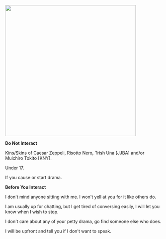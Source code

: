 <img src="https://64.media.tumblr.com/13f84734a97f8c86430ab15071af5bc4/c3eebcd5d56e053d-e7/s540x810/24c54fb2590109c15b416ee406d5f63c5d1387bf.gif" width="420" >

**Do Not Interact**

Kins/Skins of Caesar Zeppeli, Risotto Nero, Trish Una [JJBA] and/or Muichiro Tokito [KNY]. 

Under 17.

If you cause or start drama.

**Before You Interact**

I don't mind anyone sitting with me. I won't yell at you for it like others do. 

I am usually up for chatting, but I get tired of conversing easily, I will let you know when I wish to stop.

I don't care about any of your petty drama, go find someone else who does.

I will be upfront and tell you if I don't want to speak.
